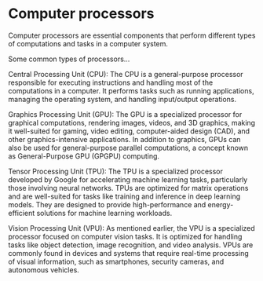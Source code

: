 # Computer processors

Computer processors are essential components that perform different types of computations and tasks in a computer system.

Some common types of processors…

Central Processing Unit (CPU): The CPU is a general-purpose processor responsible for executing instructions and handling most of the computations in a computer. It performs tasks such as running applications, managing the operating system, and handling input/output operations.

Graphics Processing Unit (GPU): The GPU is a specialized processor for graphical computations, rendering images, videos, and 3D graphics, making it well-suited for gaming, video editing, computer-aided design (CAD), and other graphics-intensive applications. In addition to graphics, GPUs can also be used for general-purpose parallel computations, a concept known as General-Purpose GPU (GPGPU) computing.

Tensor Processing Unit (TPU): The TPU is a specialized processor developed by Google for accelerating machine learning tasks, particularly those involving neural networks. TPUs are optimized for matrix operations and are well-suited for tasks like training and inference in deep learning models. They are designed to provide high-performance and energy-efficient solutions for machine learning workloads.

Vision Processing Unit (VPU): As mentioned earlier, the VPU is a specialized processor focused on computer vision tasks. It is optimized for handling tasks like object detection, image recognition, and video analysis. VPUs are commonly found in devices and systems that require real-time processing of visual information, such as smartphones, security cameras, and autonomous vehicles.
